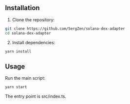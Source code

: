 ## Installation

1. Clone the repository:

```bash
git clone https://github.com/SergZen/solana-dex-adapter
cd solana-dex-adapter
```

2. Install dependencies:
```bash
yarn install
```
## Usage
Run the main script:
```bash
yarn start
```
The entry point is src/index.ts.
